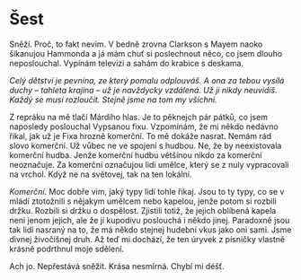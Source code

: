 # Šest

Sněží. Proč, to fakt nevim. V bedně zrovna Clarkson s Mayem naoko šikanujou Hammonda a já mám chuť si poslechnout něco, co jsem dlouho neposlouchal. Vypínám televizi a sahám do krabice s deskama.

_Celý dětství je pevnina, ze který pomalu odplouváš. A ona za tebou vysílá duchy – tahleta krajina – už je navždycky vzdálená. Už ji nikdy neuvidíš. Každý se musí rozloučit. Stejně jsme na tom my všichni._

Z repráku na mě tlačí Márdiho hlas. Je to pěknejch pár pátků, co jsem naposledy poslouchal Vypsanou fixu. Vzpomínám, že mi někdo nedávno řikal, jak už je Fixa hrozně komerční. To mě dokáže nasrat. Nemám rád slovo komerční. Už vůbec ne ve spojení s hudbou. Ne, že by neexistovala komerční hudba. Jenže komerční hudbu většinou nikdo za komerční neoznačuje. Za komerční označujou lidi umělce, který se z nuly vypracovali na vrchol. Když ne na světovej, tak na ten lokální.

_Komerční_. Moc dobře vim, jaký typy lidí tohle řikaj. Jsou to ty typy, co se v mládí ztotožnili s nějakym umělcem nebo kapelou, jenže potom si rozbili držku. Rozbili si držku o dospělost. Zjistili totiž, že jejich oblíbená kapela neni jenom jejich, ale že jí kupodivu poslouchá i někdo jinej. Paradoxně jsou tak lidi nasraný na to, že má někdo stejnej hudební vkus jako oni sami. Jsme divnej živočišnej druh. Až teď mi dochází, že ten úryvek z písničky vlastně krásně podrthnul moje sdělení.

Ach jo. Nepřestává sněžit. Krása nesmírná. Chybí mi déšť.
